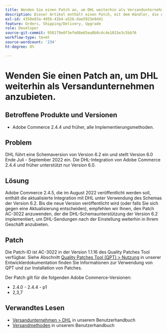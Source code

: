 ```yaml
---
title: Wenden Sie einen Patch an, um DHL weiterhin als Versandunternehmen anzubieten.
description: Dieser Artikel enthält einen Patch, mit dem Händler, die Adobe Commerce 2.4.4 und früher verwenden, weiterhin DHL-Sendungen anbieten können, nachdem das DHL-Schema 6.0 Ende Juli - September 2022 eingestellt wurde.
exl-id: 4350e83a-495b-41b4-a526-dae5923e9d41
feature: Orders, Shipping/Delivery, Upgrade
role: Developer
source-git-commit: 958179e0f3efe08e65ea8b0c4c4e1015e3c5bb76
workflow-type: tm+mt
source-wordcount: '234'
ht-degree: 0%

---
```


# Wenden Sie einen Patch an, um DHL weiterhin als Versandunternehmen anzubieten.


## Betroffene Produkte und Versionen

* Adobe Commerce 2.4.4 und früher, alle Implementierungsmethoden.

## Problem

DHL führt eine Schemaversion von Version 6.2 ein und stellt Version 6.0 Ende Juli - September 2022 ein. Die DHL-Integration von Adobe Commerce 2.4.4 und früher unterstützt nur Version 6.0.

## Lösung

Adobe Commerce 2.4.5, die im August 2022 veröffentlicht werden soll, enthält die aktualisierte Integration mit DHL unter Verwendung des Schemas der Version 6.2. Bis die neue Version veröffentlicht wird (oder falls Sie sich gegen eine Aktualisierung entscheiden), empfehlen wir Ihnen, den Patch AC-3022 anzuwenden, der die DHL-Schemaunterstützung der Version 6.2 implementiert, um DHL-Sendungen nach der Einstellung weiterhin in Ihrem Geschäft anzubieten.

## Patch

Die Patch-ID ist AC-3022 in der Version 1.1.16 des Quality Patches Tool verfügbar. Siehe Abschnitt [Quality Patches Tool (QPT) > Nutzung](https://devdocs.magento.com/quality-patches/usage.html) in unserer Entwicklerdokumentation finden Sie Informationen zur Verwendung von QPT und zur Installation von Patches.

Der Patch gilt für die folgenden Adobe Commerce-Versionen:

* 2.4.0 - 2.4.4 - p1
* 2,3,7

## Verwandtes Lesen

* [Versandunternehmen > DHL](https://docs.magento.com/user-guide/shipping/dhl.html) in unserem Benutzerhandbuch
* [Versandmethoden](https://docs.magento.com/user-guide/configuration/sales/delivery-methods.html) in unserem Benutzerhandbuch
